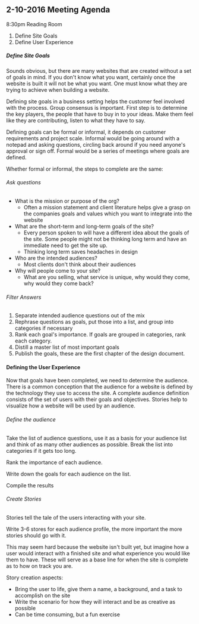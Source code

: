 ## 2-10-2016 Meeting Agenda
8:30pm
Reading Room

1. Define Site Goals
2. Define User Experience

##### Define Site Goals

Sounds obvious, but there are many websites that are created without a set of goals in mind. If you don't know what you want, certainly once the website is built it will not be what you want. One must know what they are trying to achieve when building a website.

Defining site goals in a business setting helps the customer feel involved with the process. Group consensus is important. First step is to determine the key players, the people that have to buy in to your ideas. Make them feel like they are contributing, listen to what they have to say.

Defining goals can be formal or informal, it depends on customer requirements and project scale. Informal would be going around with a notepad and asking questions, circling back around if you need anyone's approval or sign off. Formal would be a series of meetings where goals are defined.

Whether formal or informal, the steps to complete are the same:

###### Ask questions
- What is the mission or purpose of the org?
  - Often a mission statement and client literature helps give a grasp on the companies goals and values which you want to integrate into the website
- What are the short-term and long-term goals of the site?
  - Every person spoken to will have a different idea about the goals of the site. Some people might not be thinking long term and have an immediate need to get the site up.
  - Thinking long term saves headaches in design
- Who are the intended audiences?
  - Most clients don't think about their audiences
- Why will people come to your site?
  - What are you selling, what service is unique, why would they come, why would they come back?

###### Filter Answers
1. Separate intended audience questions out of the mix
2. Rephrase questions as goals, put those into a list, and group into categories if necessary
3. Rank each goal's importance. If goals are grouped in categories, rank each category.
4. Distill a master list of most important goals
5. Publish the goals, these are the first chapter of the design document.  

#### Defining the User Experience
Now that goals have been completed, we need to determine the audience. There is a common conception that the audience for a website is defined by the technology they use to access the site. A complete audience definition consists of the set of users with their goals and objectives. Stories help to visualize how a website will be used by an audience.

###### Define the audience
Take the list of audience questions, use it as a basis for your audience list and think of as many other audiences as possible. Break the list into categories if it gets too long.

Rank the importance of each audience.

Write down the goals for each audience on the list.

Compile the results

###### Create Stories
Stories tell the tale of the users interacting with your site.

Write 3-6 stores for each audience profile, the more important the more stories should go with it.

This may seem hard because the website isn't built yet, but imagine how a user would interact with a finished site and what experience you would like them to have. These will serve as a base line for when the site is complete as to how on track you are.

Story creation aspects:
  - Bring the user to life, give them a name, a background, and a task to accomplish on the site
  - Write the scenario for how they will interact and be as creative as possible
  - Can be time consuming, but a fun exercise
